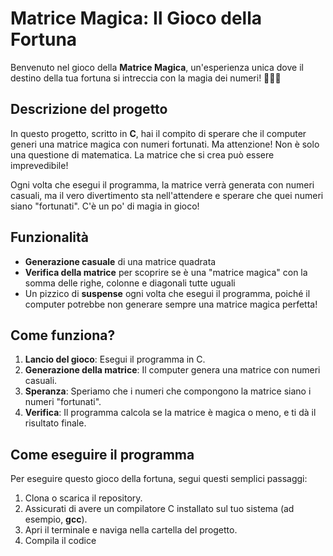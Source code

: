 # **Matrice Magica: Il Gioco della Fortuna**

Benvenuto nel gioco della **Matrice Magica**, un'esperienza unica dove il destino della tua fortuna si intreccia con la magia dei numeri! 🧙‍♂️✨

## **Descrizione del progetto**

In questo progetto, scritto in **C**, hai il compito di sperare che il computer generi una matrice magica con numeri fortunati. Ma attenzione! Non è solo una questione di matematica. La matrice che si crea può essere imprevedibile!

Ogni volta che esegui il programma, la matrice verrà generata con numeri casuali, ma il vero divertimento sta nell'attendere e sperare che quei numeri siano "fortunati". C'è un po' di magia in gioco!

## **Funzionalità**

- **Generazione casuale** di una matrice quadrata
- **Verifica della matrice** per scoprire se è una "matrice magica" con la somma delle righe, colonne e diagonali tutte uguali
- Un pizzico di **suspense** ogni volta che esegui il programma, poiché il computer potrebbe non generare sempre una matrice magica perfetta!

## **Come funziona?**

1. **Lancio del gioco**: Esegui il programma in C.
2. **Generazione della matrice**: Il computer genera una matrice con numeri casuali.
3. **Speranza**: Speriamo che i numeri che compongono la matrice siano i numeri "fortunati".
4. **Verifica**: Il programma calcola se la matrice è magica o meno, e ti dà il risultato finale.

## **Come eseguire il programma**

Per eseguire questo gioco della fortuna, segui questi semplici passaggi:

1. Clona o scarica il repository.
2. Assicurati di avere un compilatore C installato sul tuo sistema (ad esempio, **gcc**).
3. Apri il terminale e naviga nella cartella del progetto.
4. Compila il codice
